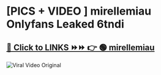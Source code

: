 
 # [PICS + VIDEO ] mirellemiau Onlyfans Leaked 6tndi

## <h2><a href="https://clipsfans.com/mirellemiau&ref=git">🔗 Click to LINKS ⏩⏩ 👉 🟢 mirellemiau </a></h2>

<a href="https://clipsfans.com/mirellemiau&ref=git" rel="nofollow" data-target="animated-image.originalLink"><img src="https://i.ibb.co.com/xMMVF88/686577567.gif" alt="Viral Video Original" style="max-width: 100%; display: inline-block;" data-target="animated-image.originalImage"></a>

